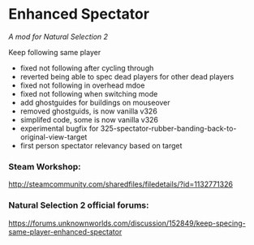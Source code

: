 # Enhanced Spectator
*A mod for Natural Selection 2*

Keep following same player

- fixed not following after cycling through
- reverted being able to spec dead players for other dead players
- fixed not following in overhead mdoe
- fixed not following when switching mode
- add ghostguides for buildings on mouseover
- removed ghostguids, is now vanilla v326
- simplifed code, some is now vanilla v326
- experimental bugfix for 325-spectator-rubber-banding-back-to-original-view-target
- first person spectator relevancy based on target

### Steam Workshop: 
http://steamcommunity.com/sharedfiles/filedetails/?id=1132771326

### Natural Selection 2 official forums:
https://forums.unknownworlds.com/discussion/152849/keep-specing-same-player-enhanced-spectator
